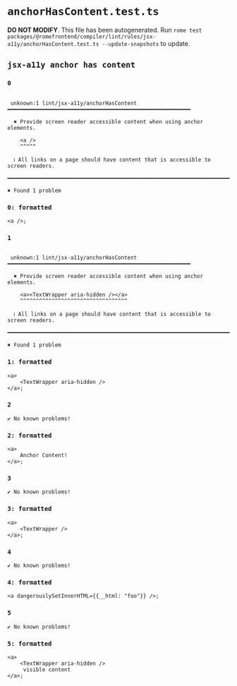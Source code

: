 # `anchorHasContent.test.ts`

**DO NOT MODIFY**. This file has been autogenerated. Run `rome test packages/@romefrontend/compiler/lint/rules/jsx-a11y/anchorHasContent.test.ts --update-snapshots` to update.

## `jsx-a11y anchor has content`

### `0`

```

 unknown:1 lint/jsx-a11y/anchorHasContent ━━━━━━━━━━━━━━━━━━━━━━━━━━━━━━━━━━━━━━━━━━━━━━━━━━━━━━━━━━

  ✖ Provide screen reader accessible content when using anchor elements.

    <a />
    ^^^^^

  ℹ All links on a page should have content that is accessible to screen readers.

━━━━━━━━━━━━━━━━━━━━━━━━━━━━━━━━━━━━━━━━━━━━━━━━━━━━━━━━━━━━━━━━━━━━━━━━━━━━━━━━━━━━━━━━━━━━━━━━━━━━

✖ Found 1 problem

```

### `0: formatted`

```
<a />;

```

### `1`

```

 unknown:1 lint/jsx-a11y/anchorHasContent ━━━━━━━━━━━━━━━━━━━━━━━━━━━━━━━━━━━━━━━━━━━━━━━━━━━━━━━━━━

  ✖ Provide screen reader accessible content when using anchor elements.

    <a><TextWrapper aria-hidden /></a>
    ^^^^^^^^^^^^^^^^^^^^^^^^^^^^^^^^^^

  ℹ All links on a page should have content that is accessible to screen readers.

━━━━━━━━━━━━━━━━━━━━━━━━━━━━━━━━━━━━━━━━━━━━━━━━━━━━━━━━━━━━━━━━━━━━━━━━━━━━━━━━━━━━━━━━━━━━━━━━━━━━

✖ Found 1 problem

```

### `1: formatted`

```
<a>
	<TextWrapper aria-hidden />
</a>;

```

### `2`

```
✔ No known problems!

```

### `2: formatted`

```
<a>
	Anchor Content!
</a>;

```

### `3`

```
✔ No known problems!

```

### `3: formatted`

```
<a>
	<TextWrapper />
</a>;

```

### `4`

```
✔ No known problems!

```

### `4: formatted`

```
<a dangerouslySetInnerHTML={{__html: "foo"}} />;

```

### `5`

```
✔ No known problems!

```

### `5: formatted`

```
<a>
	<TextWrapper aria-hidden />
	 visible content
</a>;

```
